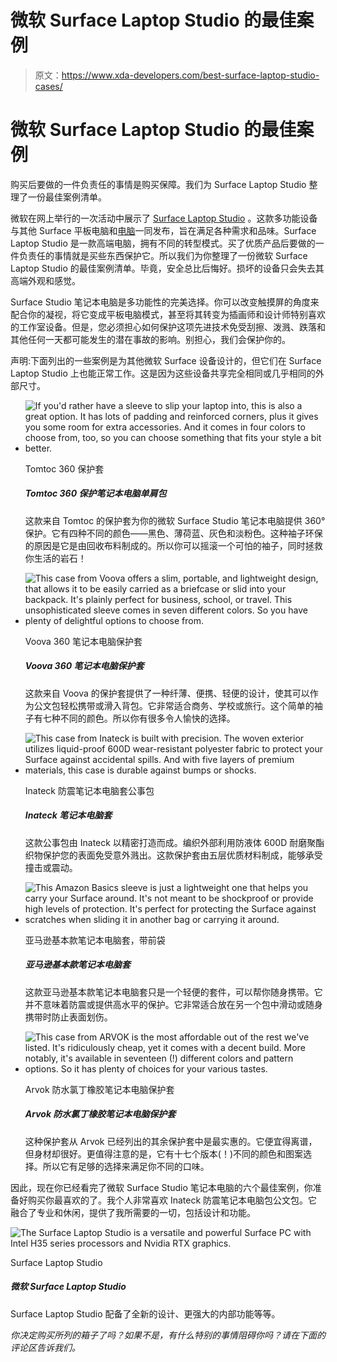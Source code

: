 # 微软 Surface Laptop Studio 的最佳案例

> 原文：<https://www.xda-developers.com/best-surface-laptop-studio-cases/>

# 微软 Surface Laptop Studio 的最佳案例

购买后要做的一件负责任的事情是购买保障。我们为 Surface Laptop Studio 整理了一份最佳案例清单。

微软在网上举行的一次活动中展示了 [Surface Laptop Studio](https://www.xda-developers.com/surface-laptop-studio-review/) 。这款多功能设备与其他 Surface 平板电脑和[电脑](https://www.xda-developers.com/best-laptops/)一同发布，旨在满足各种需求和品味。Surface Laptop Studio 是一款高端电脑，拥有不同的转型模式。买了优质产品后要做的一件负责任的事情就是买些东西保护它。所以我们为你整理了一份微软 Surface Laptop Studio 的最佳案例清单。毕竟，安全总比后悔好。损坏的设备只会失去其高端外观和感觉。

Surface Studio 笔记本电脑是多功能性的完美选择。你可以改变触摸屏的角度来配合你的凝视，将它变成平板电脑模式，甚至将其转变为插画师和设计师特别喜欢的工作室设备。但是，您必须担心如何保护这项先进技术免受刮擦、泼溅、跌落和其他任何一天都可能发生的潜在事故的影响。别担心，我们会保护你的。

声明:下面列出的一些案例是为其他微软 Surface 设备设计的，但它们在 Surface Laptop Studio 上也能正常工作。这是因为这些设备共享完全相同或几乎相同的外部尺寸。

*   <picture>![If you'd rather have a sleeve to slip your laptop into, this is also a great option. It has lots of padding and reinforced corners, plus it gives you some room for extra accessories. And it comes in four colors to choose from, too, so you can choose something that fits your style a bit better.](img/36c61ddb4ec4b715f51e940308308785.png)</picture>

    Tomtoc 360 保护套

    ##### Tomtoc 360 保护笔记本电脑单肩包

    这款来自 Tomtoc 的保护套为你的微软 Surface Studio 笔记本电脑提供 360°保护。它有四种不同的颜色——黑色、薄荷蓝、灰色和淡粉色。这种袖子环保的原因是它是由回收布料制成的。所以你可以摇滚一个可怕的袖子，同时拯救你生活的岩石！

*   <picture>![This case from Voova offers a slim, portable, and lightweight design, that allows it to be easily carried as a briefcase or slid into your backpack. It's plainly perfect for business, school, or travel. This unsophisticated sleeve comes in seven different colors. So you have plenty of delightful options to choose from.](img/7e0d22afb583bad5ff7060d70d1d23f2.png)</picture>

    Voova 360 笔记本电脑保护套

    ##### Voova 360 笔记本电脑保护套

    这款来自 Voova 的保护套提供了一种纤薄、便携、轻便的设计，使其可以作为公文包轻松携带或滑入背包。它非常适合商务、学校或旅行。这个简单的袖子有七种不同的颜色。所以你有很多令人愉快的选择。

*   <picture>![This case from Inateck is built with precision. The woven exterior utilizes liquid-proof 600D wear-resistant polyester fabric to protect your Surface against accidental spills. And with five layers of premium materials, this case is durable against bumps or shocks.](img/00d2806d94bd43728521d98d493624c8.png)</picture>

    Inateck 防震笔记本电脑套公事包

    ##### Inateck 笔记本电脑套

    这款公事包由 Inateck 以精密打造而成。编织外部利用防液体 600D 耐磨聚酯织物保护您的表面免受意外溅出。这款保护套由五层优质材料制成，能够承受撞击或震动。

*   <picture>![This Amazon Basics sleeve is just a lightweight one that helps you carry your Surface around. It's not meant to be shockproof or provide high levels of protection. It's perfect for protecting the Surface against scratches when sliding it in another bag or carrying it around.](img/636106bb99d42a9a215ba853a96c6640.png)</picture>

    亚马逊基本款笔记本电脑套，带前袋

    ##### 亚马逊基本款笔记本电脑套

    这款亚马逊基本款笔记本电脑套只是一个轻便的套件，可以帮你随身携带。它并不意味着防震或提供高水平的保护。它非常适合放在另一个包中滑动或随身携带时防止表面划伤。

*   <picture>![This case from ARVOK is the most affordable out of the rest we've listed. It's ridiculously cheap, yet it comes with a decent build. More notably, it's available in seventeen (!) different colors and pattern options. So it has plenty of choices for your various tastes.](img/9dc3ba5b04c793654ae1e2782edbf98f.png)</picture>

    Arvok 防水氯丁橡胶笔记本电脑保护套

    ##### Arvok 防水氯丁橡胶笔记本电脑保护套

    这种保护套从 Arvok 已经列出的其余保护套中是最实惠的。它便宜得离谱，但身材却很好。更值得注意的是，它有十七个版本(！)不同的颜色和图案选择。所以它有足够的选择来满足你不同的口味。

因此，现在你已经看完了微软 Surface Studio 笔记本电脑的六个最佳案例，你准备好购买你最喜欢的了。我个人非常喜欢 Inateck 防震笔记本电脑包公文包。它融合了专业和休闲，提供了我所需要的一切，包括设计和功能。

 <picture>![The Surface Laptop Studio is a versatile and powerful Surface PC with Intel H35 series processors and Nvidia RTX graphics.](img/e56016e67311e3b5e93daee382258e46.png)</picture> 

Surface Laptop Studio

##### 微软 Surface Laptop Studio

Surface Laptop Studio 配备了全新的设计、更强大的内部功能等等。

*你决定购买所列的箱子了吗？如果不是，有什么特别的事情阻碍你吗？请在下面的评论区告诉我们。*
